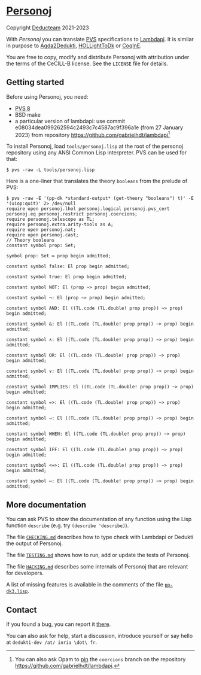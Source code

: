 # [Personoj](https://github.com/Deducteam/personoj)

Copyright [Deducteam](https://deducteam.gitlabpages.inria.fr) 2021-2023

With *Personoj* you can translate [PVS](http://pvs.csl.sri.com) specifications to
[Lambdapi](https://github.com/Deducteam/lambdapi).
It is similar in purpose to
[Agda2Dedukti](https://github.com/Deducteam/Agda2Dedukti),
[HOLLightToDk](https://github.com/Deducteam/HOLLightToDk)
or [CoqInE](https://github.com/Deducteam/CoqInE).

You are free to copy, modify and distribute Personoj with attribution under the
terms of the CeCILL-B license. See the `LICENSE` file for details.

## Getting started

Before using Personoj, you need:

- [PVS 8](https://pvs.csl.sri.com/downloads.html)
- BSD make
- a particular version of lambdapi: use commit
  e08034dea099262594c2493c7c4587ac9f396a1e (from 27 January 2023)
	from repository <https://github.com/gabrielhdt/lambdapi>[^1]

[^1]: You can also ask Opam to
[pin](https://opam.ocaml.org/doc/Usage.html#opam-pin) the `coercions`
branch on the repository <https://github.com/gabrielhdt/lambdapi>.

To install Personoj, load `tools/personoj.lisp` at the root of the personoj
repository using any ANSI Common Lisp interpreter. PVS can be used for that:
```command
$ pvs -raw -L tools/personoj.lisp
```

Here is a one-liner that translates the theory `booleans` from the prelude of
PVS:
```command
$ pvs -raw -E '(pp-dk *standard-output* (get-theory "booleans") t)' -E '(uiop:quit)' 2> /dev/null
require open personoj.lhol personoj.logical personoj.pvs_cert
personoj.eq personoj.restrict personoj.coercions;
require personoj.telescope as TL;
require personoj.extra.arity-tools as A;
require open personoj.nat;
require open personoj.cast;
// Theory booleans
constant symbol prop: Set;

symbol prop: Set ≔ prop begin admitted;

constant symbol false: El prop begin admitted;

constant symbol true: El prop begin admitted;

constant symbol NOT: El (prop ~> prop) begin admitted;

constant symbol ¬: El (prop ~> prop) begin admitted;

constant symbol AND: El ((TL.code (TL.double! prop prop)) ~> prop) begin admitted;

constant symbol &: El ((TL.code (TL.double! prop prop)) ~> prop) begin admitted;

constant symbol ∧: El ((TL.code (TL.double! prop prop)) ~> prop) begin admitted;

constant symbol OR: El ((TL.code (TL.double! prop prop)) ~> prop) begin admitted;

constant symbol ∨: El ((TL.code (TL.double! prop prop)) ~> prop) begin admitted;

constant symbol IMPLIES: El ((TL.code (TL.double! prop prop)) ~> prop) begin admitted;

constant symbol =>: El ((TL.code (TL.double! prop prop)) ~> prop) begin admitted;

constant symbol ⇒: El ((TL.code (TL.double! prop prop)) ~> prop) begin admitted;

constant symbol WHEN: El ((TL.code (TL.double! prop prop)) ~> prop) begin admitted;

constant symbol IFF: El ((TL.code (TL.double! prop prop)) ~> prop) begin admitted;

constant symbol <=>: El ((TL.code (TL.double! prop prop)) ~> prop) begin admitted;

constant symbol ⇔: El ((TL.code (TL.double! prop prop)) ~> prop) begin admitted;

```

## More documentation

You can ask PVS to show the documentation of any function using the Lisp
function `describe` (e.g. try `(describe 'describe)`).

The file [`CHECKING.md`](./CHECKING.md) describes how to type check with
Lambdapi or Dedukti the output of Personoj.

The file [`TESTING.md`](./TESTING.md) shows how to run, add or update the tests
of Personoj.

The file [`HACKING.md`](./HACKING.md) describes some internals of Personoj that
are relevant for developers.

A list of missing features is available in the comments of the file
[`pp-dk3.lisp`](./pvs_patches/pvs2dk/pp-dk3.lisp).

## Contact

If you found a bug, you can report it [there](https://github.com/Deducteam/personoj/issues).

You can also ask for help, start a discussion, introduce yourself or say
hello at `dedukti-dev /at/ inria \dot\ fr`.
